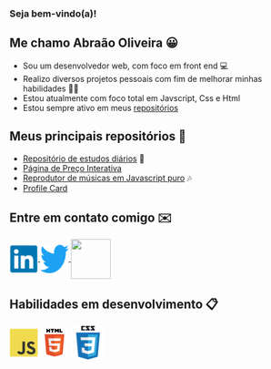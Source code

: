 ### Seja bem-vindo(a)!

## Me chamo Abraão Oliveira :grinning:

- Sou um desenvolvedor web, com foco em front end :computer:
- Realizo diversos projetos pessoais com fim de melhorar minhas habilidades :man_technologist:
- Estou atualmente com foco total em Javscript, Css e Html
- Estou sempre ativo em meus <a href="https://github.com/Abraao2501?tab=repositories">repositórios</a>

## Meus principais repositórios :file_folder:
- <a href="https://github.com/Abraao2501/Every-day-a-new-learning">Repositório de estudos diários</a> :calendar:
- <a href="https://github.com/Abraao2501/Interactive-pricing-component">Página de Preço Interativa</a>
- <a href="https://github.com/Abraao2501/Play_Indie">Reprodutor de músicas em Javascript puro</a> :notes:
- <a href="https://github.com/Abraao2501/Profile-Card-Component-Main">Profile Card</a>

## Entre em contato comigo :envelope:
<a href="https://www.linkedin.com/in/abra%C3%A3o-veras-9b62571b9/">
    <img src="https://raw.githubusercontent.com/devicons/devicon/master/icons/linkedin/linkedin-original.svg" width="50" height="50" align="center">
</a>
<a href="https://twitter.com/Abraao2501">
    <img src="https://raw.githubusercontent.com/devicons/devicon/master/icons/twitter/twitter-original.svg" width="50" height="50" align="center">
</a>
<a href="https://www.instagram.com/abraao_veras_04/">
  <img src="https://img.icons8.com/fluent/48/000000/instagram-new.png" width="70" height="70" align="center"/>
</a>

## Habilidades em desenvolvimento :clipboard:
<img src="https://raw.githubusercontent.com/devicons/devicon/master/icons/javascript/javascript-original.svg" width="50" height="50" align="center" width="50" height="50" align="center" width="50" height="50" align="center"> <img src="https://raw.githubusercontent.com/devicons/devicon/master/icons/html5/html5-original-wordmark.svg" width="50" height="50" align="center" width="60" height="60" align="center"> <img src="https://raw.githubusercontent.com/devicons/devicon/master/icons/css3/css3-original-wordmark.svg" width="60" height="60" align="center">


